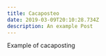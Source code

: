 ```yaml
---
title: Cacaposteo
date: 2019-03-09T20:10:28.734Z
description: An example Post
---
```

Example of cacaposting
